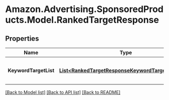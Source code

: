 # Amazon.Advertising.SponsoredProducts.Model.RankedTargetResponse

## Properties

Name | Type | Description | Notes
------------ | ------------- | ------------- | -------------
**KeywordTargetList** | [**List&lt;RankedTargetResponseKeywordTargetListInner&gt;**](RankedTargetResponseKeywordTargetListInner.md) | A list of ranked keyword targets | [optional] 

[[Back to Model list]](../README.md#documentation-for-models) [[Back to API list]](../README.md#documentation-for-api-endpoints) [[Back to README]](../README.md)

